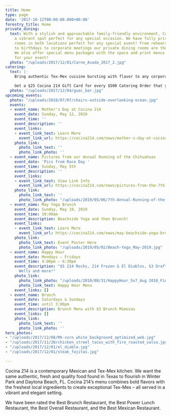 ```yaml
---
title: Home
type: page
date: '2017-10-12T00:00:00.000+00:00'
forestry_title: Home
private_dining:
  text: With a stylish and approachable family-friendly environment, Cocina 214 is
    a vibrant spot perfect for any special occasion. We have fully private dining
    rooms in both locations perfect for any special event! From rehearsal dinners
    to birthdays to corporate meetings our private dining rooms are the perfect space.
    We also offer special menu packages with the space and print menus exclusively
    for your event!
  photo: "/uploads/2017/12/01/Carne_Asada_2017_2.jpg"
catering:
  text: |-
    Bring authentic Tex-Mex cuisine bursting with flavor to any corporate, wedding or private event by selecting Cocina 214 as your catering preference. Whether the event is small or large, Cocina 214 offers a wide variety of dishes that caters to all types of palates. Cocina 214 catering combines the experience of freshly made food with dedicated high quality service to make a perfect eating experience at any event. Make your event buzz with excitement over the authentic and deliciousness Tex-Mex food provided by Cocina 214 catering service.

    Get a $25 Cocina 214 Gift Card for every $500 Catering Order that you place!
  photo: "/uploads/2017/12/04/guac_bar.jpg"
upcoming_events:
  photo: "/uploads/2018/07/07/chairs-outside-overlooking-ocean.jpg"
  events:
  - event_name: Mother's Day at Cocina 214
    event_date: Sunday, May 12, 2019
    event_time: ''
    event_description: ''
    event_links:
    - event_link_text: Learn More
      event_link_url: https://cocina214.com/news/mother-s-day-at-cocina-214/
    photo_link:
      photo_link_text: ''
      photo_link_photo: ''
  - event_name: Pictures from our Annual Running of the Chihuahuas
    event_date: 'Pics from Race Day '
    event_time: Sunday, May 5th
    event_description: ''
    event_links:
    - event_link_text: View Link Info
      event_link_url: https://cocina214.com/news/pictures-from-the-7th-annual-running-of-the-chihuahuas/
    photo_link:
      photo_link_text: ''
      photo_link_photo: "/uploads/2019/05/06/7th-Annual-Running-of-the-Chihuahuas-2019.jpg"
  - event_name: May Yoga Brunch
    event_date: Sunday, May 19, 2019
    event_time: 10:00am
    event_description: Beachside Yoga and then Brunch!
    event_links:
    - event_link_text: Learn More
      event_link_url: https://cocina214.com/news/may-beachside-yoga-brunch/
    photo_link:
      photo_link_text: Event Poster Here
      photo_link_photo: "/uploads/2019/05/02/Beach-Yoga_May-2019.jpg"
  - event_name: Happy Hour
    event_date: Mondays – Fridays
    event_time: 4:00pm – 6:30pm
    event_description: "$5 214 Rocks, 214 Frozen & El Diablos, $3 Draft Beers, $5
      Wells and more!"
    photo_link:
      photo_link_photo: "/uploads/2018/08/31/HappyHour_5x7_Aug 2018_Final-2.pdf"
      photo_link_text: Happy Hour Menu
    event_links: []
  - event_name: Brunch
    event_date: Saturdays & Sundays
    event_time: until 3:00pm
    event_description: Brunch Menu with $3 Brunch Mimosas
    event_links: []
    photo_link:
      photo_link_text: ''
      photo_link_photo: ''
hero_photos:
- "/uploads/2017/12/08/MX-corn_white_background_optimized_web.jpg"
- "/uploads/2017/11/20/chicken_street_tacos_with_fire_roasted_salsa.jpg"
- "/uploads/2017/12/01/el_diablo.jpg"
- "/uploads/2017/12/01/steak_fajitas.jpg"

---
```

Cocina 214 is a contemporary Mexican and Tex-Mex kitchen. We want the same authentic, fresh and quality food found in Texas to flourish in Winter Park and Daytona Beach, FL. Cocina 214’s menu combines bold flavors with the freshest local ingredients to create exceptional Tex-Mex – all served in a vibrant and elegant setting.

We have been rated the Best Brunch Restaurant, the Best Power Lunch Restaurant, the Best Overall Restaurant, and the Best Mexican Restaurant.